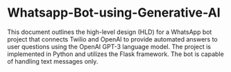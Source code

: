 # Whatsapp-Bot-using-Generative-AI
This document outlines the high-level design (HLD) for a WhatsApp bot project that connects Twilio and OpenAI to provide automated answers to user questions using the OpenAI GPT-3 language model. The project is implemented in Python and utilizes the Flask framework. The bot is capable of handling text messages only.
